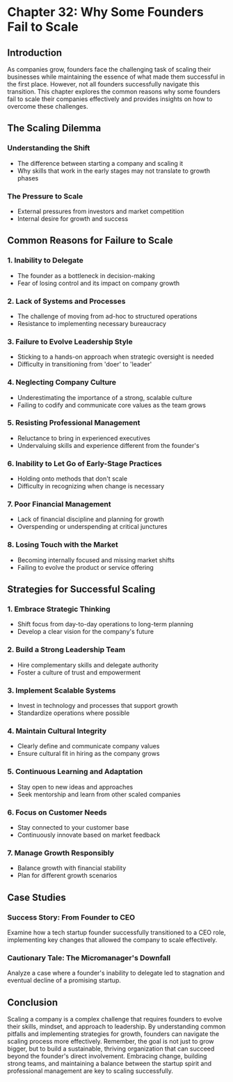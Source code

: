 # Chapter 32: Why Some Founders Fail to Scale

## Introduction

As companies grow, founders face the challenging task of scaling their businesses while maintaining the essence of what made them successful in the first place. However, not all founders successfully navigate this transition. This chapter explores the common reasons why some founders fail to scale their companies effectively and provides insights on how to overcome these challenges.

## The Scaling Dilemma

### Understanding the Shift
- The difference between starting a company and scaling it
- Why skills that work in the early stages may not translate to growth phases

### The Pressure to Scale
- External pressures from investors and market competition
- Internal desire for growth and success

## Common Reasons for Failure to Scale

### 1. Inability to Delegate
- The founder as a bottleneck in decision-making
- Fear of losing control and its impact on company growth

### 2. Lack of Systems and Processes
- The challenge of moving from ad-hoc to structured operations
- Resistance to implementing necessary bureaucracy

### 3. Failure to Evolve Leadership Style
- Sticking to a hands-on approach when strategic oversight is needed
- Difficulty in transitioning from 'doer' to 'leader'

### 4. Neglecting Company Culture
- Underestimating the importance of a strong, scalable culture
- Failing to codify and communicate core values as the team grows

### 5. Resisting Professional Management
- Reluctance to bring in experienced executives
- Undervaluing skills and experience different from the founder's

### 6. Inability to Let Go of Early-Stage Practices
- Holding onto methods that don't scale
- Difficulty in recognizing when change is necessary

### 7. Poor Financial Management
- Lack of financial discipline and planning for growth
- Overspending or underspending at critical junctures

### 8. Losing Touch with the Market
- Becoming internally focused and missing market shifts
- Failing to evolve the product or service offering

## Strategies for Successful Scaling

### 1. Embrace Strategic Thinking
- Shift focus from day-to-day operations to long-term planning
- Develop a clear vision for the company's future

### 2. Build a Strong Leadership Team
- Hire complementary skills and delegate authority
- Foster a culture of trust and empowerment

### 3. Implement Scalable Systems
- Invest in technology and processes that support growth
- Standardize operations where possible

### 4. Maintain Cultural Integrity
- Clearly define and communicate company values
- Ensure cultural fit in hiring as the company grows

### 5. Continuous Learning and Adaptation
- Stay open to new ideas and approaches
- Seek mentorship and learn from other scaled companies

### 6. Focus on Customer Needs
- Stay connected to your customer base
- Continuously innovate based on market feedback

### 7. Manage Growth Responsibly
- Balance growth with financial stability
- Plan for different growth scenarios

## Case Studies

### Success Story: From Founder to CEO
Examine how a tech startup founder successfully transitioned to a CEO role, implementing key changes that allowed the company to scale effectively.

### Cautionary Tale: The Micromanager's Downfall
Analyze a case where a founder's inability to delegate led to stagnation and eventual decline of a promising startup.

## Conclusion

Scaling a company is a complex challenge that requires founders to evolve their skills, mindset, and approach to leadership. By understanding common pitfalls and implementing strategies for growth, founders can navigate the scaling process more effectively. Remember, the goal is not just to grow bigger, but to build a sustainable, thriving organization that can succeed beyond the founder's direct involvement. Embracing change, building strong teams, and maintaining a balance between the startup spirit and professional management are key to scaling successfully.
